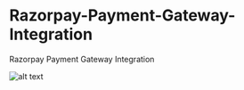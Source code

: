 # Razorpay-Payment-Gateway-Integration
 Razorpay Payment Gateway Integration


![alt text](https://repository-images.githubusercontent.com/313655619/56aa8580-2915-11eb-8f6a-0b0373983182?raw=true)
